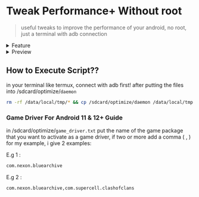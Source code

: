 # Tweak Performance+ Without root

> useful tweaks to improve the performance of your android, no root, just a terminal with adb connection

<details>
  <summary>Feature
  </summary>
  <br>

* Optimize CPU, GPU, FPS, & Network
* Vulkan render with layer extension fast render VK
* Change Light theme for performance
* Kill-all activity
* Multi-depth composition
* Improve Idle drain
* Improve touch ( 250 press timeout )
* Trim Cache
* Fstrim every 1 day
* Fast Charging
* Enable Fixed-performance mode
* Disable Thermal service override
* Disable AA
* Game Driver Android 11 & 12+
* and more...

</details>

<details>
  <summary>Preview
  </summary>
  <br>
https://youtu.be/Sv4cmi8Ffg8?si=BBY1xcja8vA_dLHx
</details>

## How to Execute Script??

in your terminal like termux, connect with adb first!
after putting the files into /sdcard/optimize/`daemon`

```bash
rm -rf /data/local/tmp/* && cp /sdcard/optimize/daemon /data/local/tmp && cd /data/local/tmp && chmod a+x /data/local/tmp/daemon && ./daemon
```

### Game Driver For Android 11 & 12+ Guide

in /sdcard/optimize/`game_driver.txt`
put the name of the game package that you want to activate as a game driver, if two or more add a comma ( , ) for my example, i give 2 examples:

E.g 1 :
```bash
com.nexon.bluearchive
```
E.g 2 :
```bash
com.nexon.bluearchive,com.supercell.clashofclans
```
